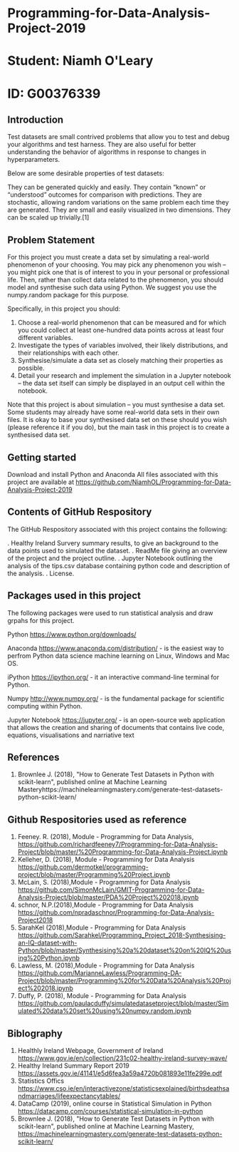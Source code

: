 # Programming-for-Data-Analysis-Project-2019 #
# Student: Niamh O'Leary #
# ID: G00376339 #

## Introduction ##

Test datasets are small contrived problems that allow you to test and debug your algorithms and test harness. They are also useful for better understanding the behavior of algorithms in response to changes in hyperparameters.

Below are some desirable properties of test datasets:

They can be generated quickly and easily.
They contain “known” or “understood” outcomes for comparison with predictions.
They are stochastic, allowing random variations on the same problem each time they are generated.
They are small and easily visualized in two dimensions.
They can be scaled up trivially.[1]

## Problem Statement ##

For this project you must create a data set by simulating a real-world phenomenon of
your choosing. You may pick any phenomenon you wish – you might pick one that is
of interest to you in your personal or professional life. Then, rather than collect data
related to the phenomenon, you should model and synthesise such data using Python.
We suggest you use the numpy.random package for this purpose.

Specifically, in this project you should:
1. Choose a real-world phenomenon that can be measured and for which you could
   collect at least one-hundred data points across at least four different variables.
2. Investigate the types of variables involved, their likely distributions, and their
   relationships with each other.
3. Synthesise/simulate a data set as closely matching their properties as possible.
4. Detail your research and implement the simulation in a Jupyter notebook – the
   data set itself can simply be displayed in an output cell within the notebook.
    
Note that this project is about simulation – you must synthesise a data set. Some
students may already have some real-world data sets in their own files. It is okay to
base your synthesised data set on these should you wish (please reference it if you do),
but the main task in this project is to create a synthesised data set.

## Getting started ##

Download and install Python and Anaconda 
All files associated with this project are available at https://github.com/NiamhOL/Programming-for-Data-Analysis-Project-2019

## Contents of GitHub Respository ##
The GitHub Respository associated with this project contains the following:

. Healthy Ireland Survery summary results, to give an background to the data points used to simulated the dataset.
. ReadMe file giving an overview of the project and the project outline.
. Jupyter Notebook outlining the analysis of the tips.csv database containing python code and description of the analysis.
. License.

## Packages used in this project ##

The following packages were used to run statistical analysis and draw grpahs for this project.

Python https://www.python.org/downloads/

Anaconda https://www.anaconda.com/distribution/ - is the easiest way to perfrom Python data science machine learning on Linux, Windows and Mac OS.

iPython https://ipython.org/ - it an interactive command-line terminal for Python.

Numpy http://www.numpy.org/ - is the fundamental package for scientific computing within Python.

Jupyter Notebook https://jupyter.org/ - is an open-source web application that allows the creation and sharing of documents that contains live code, equations, visualisations and narriative text

## References ##
1. Brownlee J. (2018), "How to Generate Test Datasets in Python with scikit-learn", published online at Machine Learning Masteryhttps://machinelearningmastery.com/generate-test-datasets-python-scikit-learn/

## Github Respositories used as reference ## 
1. Feeney. R. (2018), Module - Programming for Data Analysis, https://github.com/richardfeeney7/Programming-for-Data-Analysis-Project/blob/master/%20Programming-for-Data-Analysis-Project.ipynb
2. Kelleher, D. (2018), Module - Programming for Data Analysis https://github.com/dermotkel/programming-project/blob/master/Programming%20Project.ipynb
3. McLain, S. (2018),Module - Programming for Data Analysis https://github.com/SimonMcLain/GMIT-Programming-for-Data-Analysis-Project/blob/master/PDA%20Project%202018.ipynb
4. schnor, N.P.(2018),Module - Programming for Data Analysis  https://github.com/npradaschnor/Programming-for-Data-Analysis-Project2018
5. SarahKel (2018),Module - Programming for Data Analysis https://github.com/Sarahkel/Programming_Project_2018-Synthesising-an-IQ-dataset-with-Python/blob/master/Synthesising%20a%20dataset%20on%20IQ%20using%20Python.ipynb
6. Lawless, M. (2018),Module - Programming for Data Analysis   https://github.com/MarianneLawless/Programming-DA-Project/blob/master/Programming%20for%20Data%20Analysis%20Project%202018.ipynb
7. Duffy, P. (2018), Module - Programming for Data Analysis   https://github.com/paulacduffy/simulatedatasetproject/blob/master/Simulated%20data%20set%20using%20numpy.random.ipynb

## Biblography ##
1. Healthly Ireland Webpage, Government of Ireland https://www.gov.ie/en/collection/231c02-healthy-ireland-survey-wave/
2. Healthy Ireland Summary Report 2019 https://assets.gov.ie/41141/e5d6fea3a59a4720b081893e11fe299e.pdf
3. Statistics Offics https://www.cso.ie/en/interactivezone/statisticsexplained/birthsdeathsandmarriages/lifeexpectancytables/
4. DataCamp (2019), online course in Statistical Simulation in Python   https://datacamp.com/courses/statistical-simulation-in-python
5. Brownlee J. (2018), "How to Generate Test Datasets in Python with scikit-learn", published online at Machine Learning Mastery,  https://machinelearningmastery.com/generate-test-datasets-python-scikit-learn/


